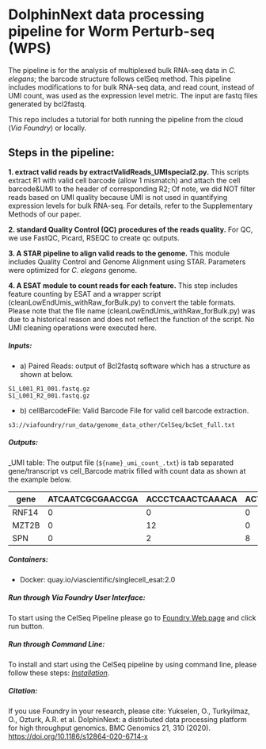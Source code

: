 # DolphinNext data processing pipeline for Worm Perturb-seq (WPS)
The pipeline is for the analysis of multiplexed bulk RNA-seq data in _C. elegans_; the barcode structure follows celSeq method. This pipeline includes modifications to for bulk RNA-seq data, and read count, instead of UMI count, was used as the expression level metric. The input are fastq files generated by bcl2fastq.

This repo includes a tutorial for both running the pipeline from the cloud (_Via Foundry_) or locally.

## Steps in the pipeline:

__1. extract valid reads by extractValidReads_UMIspecial2.py.__ This scripts extract R1 with valid cell barcode (allow 1 mismatch) and attach the cell barcode&UMI to the header of corresponding R2; Of note, we did NOT filter reads based on UMI quality because UMI is not used in quantifying expression levels for bulk RNA-seq. For details, refer to the Supplementary Methods of our paper. 

__2. standard Quality Control (QC) procedures of the reads quality.__ For QC, we use FastQC, Picard, RSEQC to create qc outputs.

__3. A STAR pipeline to align valid reads to the genome.__ This module includes Quality Control and Genome Alignment using STAR. Parameters were optimized for _C. elegans_ genome.

__4. A ESAT module to count reads for each feature.__ This step includes feature counting by ESAT and a wrapper script (cleanLowEndUmis_withRaw_forBulk.py) to convert the table formats. Please note that the file name (cleanLowEndUmis_withRaw_forBulk.py) was due to a historical reason and does not reflect the function of the script. No UMI cleaning operations were executed here. 

##### Inputs:

-   a) Paired Reads: output of Bcl2fastq software which has a structure as shown at below.

```
S1_L001_R1_001.fastq.gz
S1_L001_R2_001.fastq.gz
```

-   b) cellBarcodeFile: Valid Barcode File for valid cell barcode extraction.

```
s3://viafoundry/run_data/genome_data_other/CelSeq/bcSet_full.txt
```

##### Outputs:

_UMI table: The output file (`${name}_umi_count_.txt`) is tab separated gene/transcript vs cell_Barcode matrix filled with count data as shown at the example below.

   | gene  | ATCAATCGCGAACCGA | ACCCTCAACTCAAACA | ACTCATACCCGGAAAT |
   |-------|------------------|------------------|------------------|
   | RNF14 | 0                | 0                | 0                |
   | MZT2B | 0                | 12               | 0                |
   | SPN   | 0                | 2                | 8                |
		



##### Containers:

-   Docker: quay.io/viascientific/singlecell_esat:2.0

##### Run through Via Foundry User Interface:

To start using the CelSeq Pipeline please go to <a href="https://www.viafoundry.com/pipeline/355" target="_blank">Foundry Web page</a>
 and click run button.

##### Run through Command Line:

To install and start using the CelSeq pipeline by using command line, please follow these steps: [_Installation_](https://github.com/ViaScientific/cellSeq_Pipeline/blob/main/docs/local.md).

##### Citation:

If you use Foundry in your research, please cite:
Yukselen, O., Turkyilmaz, O., Ozturk, A.R. et al. DolphinNext: a distributed data processing platform for high throughput genomics. BMC Genomics 21, 310 (2020). https://doi.org/10.1186/s12864-020-6714-x
